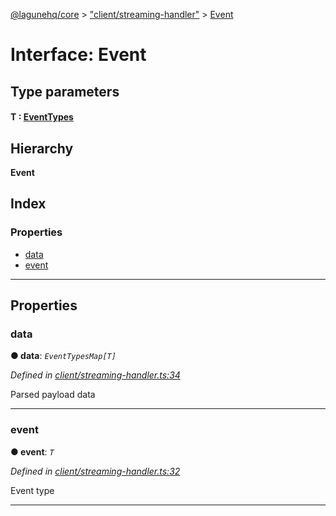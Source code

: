[@lagunehq/core](../README.md) > ["client/streaming-handler"](../modules/_client_streaming_handler_.md) > [Event](../interfaces/_client_streaming_handler_.event.md)

# Interface: Event

## Type parameters
#### T :  [EventTypes](../modules/_client_streaming_handler_.md#eventtypes)
## Hierarchy

**Event**

## Index

### Properties

* [data](_client_streaming_handler_.event.md#data)
* [event](_client_streaming_handler_.event.md#event)

---

## Properties

<a id="data"></a>

###  data

**● data**: *`EventTypesMap[T]`*

*Defined in [client/streaming-handler.ts:34](https://github.com/lagunehq/core/blob/35e3f58/src/client/streaming-handler.ts#L34)*

Parsed payload data

___
<a id="event"></a>

###  event

**● event**: *`T`*

*Defined in [client/streaming-handler.ts:32](https://github.com/lagunehq/core/blob/35e3f58/src/client/streaming-handler.ts#L32)*

Event type

___

